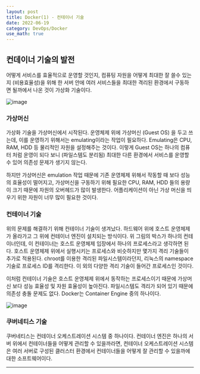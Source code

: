 ```yaml
---
layout: post
title: Docker(1) - 컨테이너 기술
date: 2022-06-19
category: DevOps/Docker
use_math: true
---
```


## 컨데이너 기술의 발전

어떻게 서비스를 효율적으로 운영할 것인지, 컴퓨팅 자원을 어떻게 최대한 잘 쓸수 있는지 (비용효율성)을 위해 한 서버 안에 여러 서비스들을 최대한 격리된 환경에서 구동하면 될까에서 나온 것이 가상화 기술이다. 

![image](https://user-images.githubusercontent.com/61526722/174462292-d1c3778a-dbe1-4b8e-9205-7d22d4867c94.png)

### 가상머신 

가상화 기술을 가상머신에서 시작된다. 운영체제 위에 가상머신 (Guest OS) 을 두고 쓰는데, 이를 운영하기 위해서는 emulating이라는 작업이 필요하다. Emulating은 CPU, RAM, HDD 등 물리적인 자원을 설정해주는 것이다. 이렇게 Guest OS는 하나의 컴퓨터 처럼 운영이 되다 보니 (파일스템도 분리됨) 최대한 다른 환경에서 서비스를 운영할 수 있어 의존성 문제가 생기지 않는다. 

하지만 가상머신은 emulation 작업 때문에 기존 운영체제 위해서 작동할 때 보다 성능의 효율성이 떨어지고, 가상머신을 구동하기 위해 필요한 CPU, RAM, HDD 들의 용량이 크기 때문에 자원의 오버헤드가 많이 발생한다. 어플리케이션이 아닌 가상 머신을 띄우기 위한 자원이 너무 많이 필요한 것이다.  

### 컨테이너 기술

위의 문제를 해결하기 위해 컨테이너 기술이 생겨났다. 하드웨어 위에 호스트 운영체제가 올라가고 그 위에 컨테이너 엔진이 설치되는 방식이다. 위 그림의 박스가 하나의 컨테이너인데, 이 컨테이너는 호스트 운영체제 입장에서 하나의 프로세스라고 생각하면 된다. 호스트 운영체제 위에서 실행시키는 프로세스와 비슷하지만 몇가지 격리 기술들이 추가로 적용된다. chroot를 이용한 격리된 파일시스템이라던지, 리눅스의 namespace 기술로 프로세스 ID를 격리한다. 이 외의 다양한 격리 기술이 들어간 프로세스인 것이다. 

이처럼 컨테이너 기술은 호스트 운영체제 위에서 동작하는 프로세스이기 때문에 가상머신 보다 성능 효율성 및 자원 효율성이 높아진다. 파일시스템도 격리가 되어 있기 때문에 의존성 충돌 문제도 없다. Docker는 Container Engine 중의 하나이다. 

![image](https://user-images.githubusercontent.com/61526722/174462651-d824b38d-b8db-4a0e-8b81-4296e73329cc.png)

### 쿠버네티스 기술

쿠버네티스는 컨테이너 오케스트레이션 시스템 중 하나이다. 컨테이너 엔진은 하나의 서버 위에서 컨테이너들을 어떻게 관리할 수 있을까라면, 컨테이너 오케스트레이션 시스템은 여러 서버로 구성된 클러스터 환경에서 컨테이너들을 어떻게 잘 관리할 수 있을까에 대한 소프트웨어이다. 

--------
